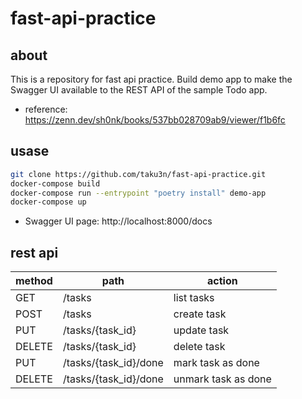# fast-api-practice

## about

This is a repository for fast api practice.
Build demo app to make the Swagger UI available to the REST API of the sample Todo app.

- reference: https://zenn.dev/sh0nk/books/537bb028709ab9/viewer/f1b6fc

## usase

```sh
git clone https://github.com/taku3n/fast-api-practice.git
docker-compose build
docker-compose run --entrypoint "poetry install" demo-app
docker-compose up
```

- Swagger UI page: http://localhost:8000/docs

## rest api

|  method  |  path  |   action  | 
| ---- | ---- | ---- |
|  GET  | /tasks |  list tasks  |
|  POST  |  /tasks  |  create task  |
|  PUT  |  /tasks/{task_id}  |  update task  |
|  DELETE  |  /tasks/{task_id}  |  delete task  |
|  PUT  |  /tasks/{task_id}/done  |  mark task as done  |
|  DELETE  |  /tasks/{task_id}/done  |  unmark task as done  |
